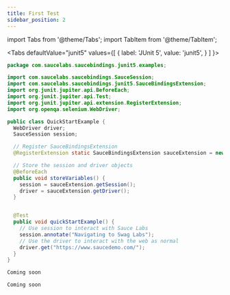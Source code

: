 ```yaml
---
title: First Test
sidebar_position: 2
---
```


import Tabs from '@theme/Tabs';
import TabItem from '@theme/TabItem';

<Tabs
defaultValue="junit5"
values={[
{ label: 'JUnit 5', value: 'junit5', }
]
}>

<TabItem value="junit5">

```java reference
package com.saucelabs.saucebindings.junit5.examples;

import com.saucelabs.saucebindings.SauceSession;
import com.saucelabs.saucebindings.junit5.SauceBindingsExtension;
import org.junit.jupiter.api.BeforeEach;
import org.junit.jupiter.api.Test;
import org.junit.jupiter.api.extension.RegisterExtension;
import org.openqa.selenium.WebDriver;

public class QuickStartExample {
  WebDriver driver;
  SauceSession session;

  // Register SauceBindingsExtension
  @RegisterExtension static SauceBindingsExtension sauceExtension = new SauceBindingsExtension();

  // Store the session and driver objects
  @BeforeEach
  public void storeVariables() {
    session = sauceExtension.getSession();
    driver = sauceExtension.getDriver();
  }


  @Test
  public void quickStartExample() {
    // Use session to interact with Sauce Labs
    session.annotate("Navigating to Swag Labs");
    // Use the driver to interact with the web as normal
    driver.get("https://www.saucedemo.com/");
  }
}
```

</TabItem>
<TabItem value="junit4">

```java reference
Coming soon
```

</TabItem>
<TabItem value="testng">

```java reference
Coming soon
```

</TabItem>
</Tabs>

